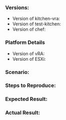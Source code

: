 ### Versions:
<!--- Version of the software where you are encountering the issue --->
<!-- You should probably update in this is not newest release.--->
* Version of kitchen-vra:
* Version of test-kitchen:
* Version of chef:

### Platform Details
<!--- What version of vRA are you running? What version of ESXi are you using too?--->
* Version of vRA:
* Version of ESXi:

### Scenario:
<!--- What you are trying to achieve and you can't?--->

### Steps to Reproduce:
<!--- If you are filing an issue what are the things we need to do in order to repro your problem? How are you using this gem or any resources it includes?--->

### Expected Result:
<!--- What are you expecting to happen as the consequence of above reproduction steps?--->

### Actual Result:
<!--- What actually happens after the reproduction steps? Include the error output or a link to a gist if possible.--->
